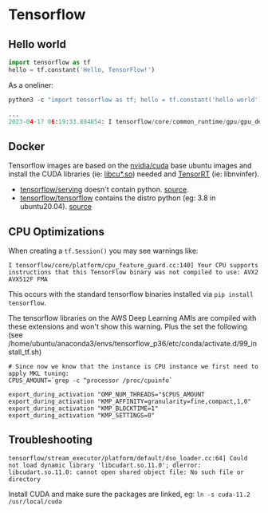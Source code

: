 # Tensorflow

## Hello world

```python
import tensorflow as tf
hello = tf.constant('Hello, TensorFlow!')
```

As a oneliner:

```python
python3 -c "import tensorflow as tf; hello = tf.constant('hello world');"

...
2023-04-17 06:19:33.884854: I tensorflow/core/common_runtime/gpu/gpu_device.cc:1613] Created device /job:localhost/replica:0/task:0/device:GPU:0 with 13627 MB memory:  -> device: 0, name: Tesla T4, pci bus id: 0000:00:1e.0, compute capability: 7.5
```

## Docker

Tensorflow images are based on the [nvidia/cuda](https://hub.docker.com/r/nvidia/cuda) base ubuntu images and install the CUDA libraries (ie: [libcu*.so](https://github.com/tensorflow/tensorflow/blob/c70994edddf74bef2189325c571621c2b9de38a5/tensorflow/tools/dockerfiles/dockerfiles/gpu.Dockerfile#L47)) needed and [TensorRT](https://docs.nvidia.com/deeplearning/tensorrt/install-guide/index.html) (ie: libnvinfer).

- [tensorflow/serving](https://hub.docker.com/r/tensorflow/serving/) doesn't contain python. [source](https://github.com/tensorflow/serving/blob/master/tensorflow_serving/tools/docker/Dockerfile.gpu).
- [tensorflow/tensorflow](https://hub.docker.com/r/tensorflow/tensorflow/) contains the distro python (eg: 3.8 in ubuntu20.04). [source](https://github.com/tensorflow/tensorflow/blob/master/tensorflow/tools/dockerfiles/dockerfiles/gpu.Dockerfile)

## CPU Optimizations

When creating a `tf.Session()` you may see warnings like:

```
I tensorflow/core/platform/cpu_feature_guard.cc:140] Your CPU supports instructions that this TensorFlow binary was not compiled to use: AVX2 AVX512F FMA
```

This occurs with the standard tensorflow binaries installed via `pip install tensorflow`.

The tensorflow libraries on the AWS Deep Learning AMIs are compiled with these extensions and won't show this warning. Plus the set the following (see /home/ubuntu/anaconda3/envs/tensorflow_p36/etc/conda/activate.d/99_install_tf.sh)

```
# Since now we know that the instance is CPU instance we first need to apply MKL tuning:
CPUS_AMOUNT=`grep -c ^processor /proc/cpuinfo`

export_during_activation "OMP_NUM_THREADS="$CPUS_AMOUNT
export_during_activation "KMP_AFFINITY=granularity=fine,compact,1,0"
export_during_activation "KMP_BLOCKTIME=1"
export_during_activation "KMP_SETTINGS=0"
```

## Troubleshooting

```
tensorflow/stream_executor/platform/default/dso_loader.cc:64] Could not load dynamic library 'libcudart.so.11.0'; dlerror: libcudart.so.11.0: cannot open shared object file: No such file or directory
```

Install CUDA and make sure the packages are linked, eg: `ln -s cuda-11.2 /usr/local/cuda`
